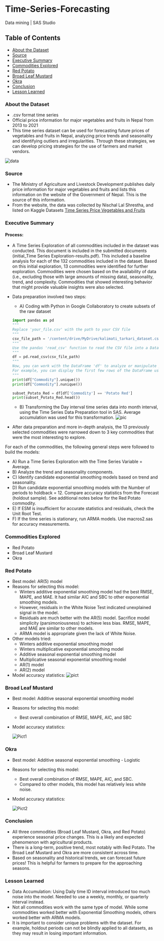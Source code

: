 # Time-Series-Forecasting
Data mining | SAS Studio


## Table of Contents

- [About the Dataset](#about-the-dataset)
- [Source](#source)
- [Executive Summary](executive-summary)
- [Commodities Explored](#commodities-explored)
- [Red Potato](#red-potato)
- [Broad Leaf Mustard](#broad-leaf-mustard)
- [Okra](#okra)
- [Conclusion](#conclusion)
- [Lesson Learned](#lesson-learned)

### About the Dataset

- .csv format time series
- Official price information for major vegetables and fruits in Nepal from 2013 to 2021
- This time series dataset can be used for forecasting future prices of vegetables and fruits in 
Nepal, analyzing price trends and seasonality and identifying outliers and irregularities. Through these strategies, we can develop pricing strategies for the use of farmers and market vendors.

![data](https://github.com/Venu-Jakkula/Time-Series-Analysis-of-Vegetable-and-Fruit-Prices/assets/171456105/d21805c3-ccef-40cb-a144-4e41f76273ec)

### Source

- The Ministry of Agriculture and Livestock Development publishes daily price information for major vegetables and fruits and lists this information on the website of the Government of Nepal. This is the source of this information.
- From the website, the data was collected by Nischal Lal Shrestha, and listed on Kaggle Datasets [Time Series Price Vegetables and Fruits](https://www.kaggle.com/datasets/ramkrijal/agriculture-vegetables-fruits-time-series-prices)

### Executive Summary

#### Process:

- A Time Series Exploration of all commodities included in the dataset was conducted. This document is included in the submitted documents (initial_Time Series Exploration-results.pdf). This included a baseline analysis for each of the 132 commodities included in the dataset. Based on this initial exploration, 13 commodities were identified for further exploration. Commodities were chosen based on the availability of data (i.e., excluding those with large amounts of missing data), seasonality, trend, and complexity. Commodities that showed interesting behavior that might provide valuable insights were also selected.

- Data preparation involved two steps:
  - A) Coding with Python in Google Collaboratory to create subsets of the raw dataset

  ```python
  import pandas as pd
  """
  Replace 'your_file.csv' with the path to your CSV file
  """
  csv_file_path = '/content/drive/MyDrive/kalimati_tarkari_dataset.csv'
  """
  Use the pandas 'read_csv' function to read the CSV file into a DataFrame
  """
  df = pd.read_csv(csv_file_path)
  """
  Now, you can work with the DataFrame 'df' to analyze or manipulate your data
  For example, you can display the first few rows of the DataFrame using 'head()':
  """
  print(df["Commodity"].unique())
  print(df["Commodity"].nunique())
  ```
  
   ```python
  subset_Potato_Red = df[df['Commodity'] == 'Potato Red']
  print(subset_Potato_Red.head())
   ```

  - B) Transforming the Day interval time series data into month interval, using the Time Series Data Preparation tool in SAS. Average accumulation was used for this transformation.
    ![pic](https://github.com/Venu-Jakkula/Time-Series-Analysis-of-Vegetable-and-Fruit-Prices/assets/171456105/20db926e-8eb7-4102-95e2-0816877d591a)

 - After data preparation and more in-depth analysis, the 13 previously selected commodities were narrowed down to 3 key commodities that were the most interesting to explore.

  For each of the commodities, the following general steps were followed to build the models:
- A) Run a Time Series Exploration with the Time Series Variable = Average.
- B) Analyze the trend and seasonality components.
- C) Identify candidate exponential smoothing models based on trend and seasonality.
- D) Run candidate exponential smoothing models with the Number of periods to holdback = 12. Compare accuracy statistics from the Forecast (holdout sample). See additional notes below for the Red Potato commodity.
- E) If ESM is insufficient for accurate statistics and residuals, check the Unit Root Test.
- F) If the time series is stationary, run ARMA models. Use macros2.sas for accuracy measurements.

### Commodities Explored
- Red Potato
- Broad Leaf Mustard
- Okra

### Red Potato

- Best model: AR(5) model
- Reasons for selecting this model:
   - Winters additive exponential smoothing model had the best RMSE, MAPE, and MAE. It had similar AIC and SBC to other exponential smoothing models.
   - However, residuals in the White Noise Test indicated unexplained signal in the model.
   - Residuals are much better with the AR(5) model. Sacrifice model simplicity (parsimoniousness) to achieve less bias. RMSE, MAPE, and MAE are similar to other models.
   - ARMA model is appropriate given the lack of White Noise.
- Other models tried:
   - Winters additive exponential smoothing model
   - Winters multiplicative exponential smoothing model
   - Additive seasonal exponential smoothing model
   - Multiplicative seasonal exponential smoothing model
   - AR(1) model
   - AR(2) model
- Model accuracy statistics:
  ![pict](https://github.com/Venu-Jakkula/Time-Series-Analysis-of-Vegetable-and-Fruit-Prices/assets/171456105/57e12ecf-8763-4ba1-941b-960ef196dd92)

### Broad Leaf Mustard

- Best model: Additive seasonal exponential smoothing model
- Reasons for selecting this model:
  - Best overall combination of RMSE, MAPE, AIC, and SBC
- Model accuracy statistics:

  ![Pict1](https://github.com/Venu-Jakkula/Time-Series-Analysis-of-Vegetable-and-Fruit-Prices/assets/171456105/6cca4019-934d-42ed-88c9-ddb91a032729)

### Okra

- Best model: Additive seasonal exponential smoothing - Logistic
- Reasons for selecting this model: 
  - Best overall combination of RMSE, MAPE, AIC, and SBC.
  - Compared to other models, this model has relatively less white noise.
- Model accuracy statistics:

  ![Pict2](https://github.com/Venu-Jakkula/Time-Series-Analysis-of-Vegetable-and-Fruit-Prices/assets/171456105/081e11df-ed1a-4301-98bb-e1b154b9beca)

### Conclusion

- All three commodities (Broad Leaf Mustard, Okra, and Red Potato) experience seasonal price changes. This is a likely and expected phenomenon with agricultural products.
- There is a long-term, positive trend, most notably with Red Potato. The Broad Leaf Mustard and Okra are more consistent across time.
- Based on seasonality and historical trends, we can forecast future prices! This is helpful for farmers to prepare for the approaching seasons.

### Lesson Learned

- Data Accumulation: Using Daily time ID interval introduced too much noise into the model. Needed to use a weekly, monthly, or quarterly interval instead.
- Not all commodities work with the same type of model. While some commodities worked better with Exponential Smoothing models, others worked better with ARMA models.
- It is important to consider unique problems with the dataset. For example, holdout periods can not be blindly applied to all datasets, as they may result in losing important information.
